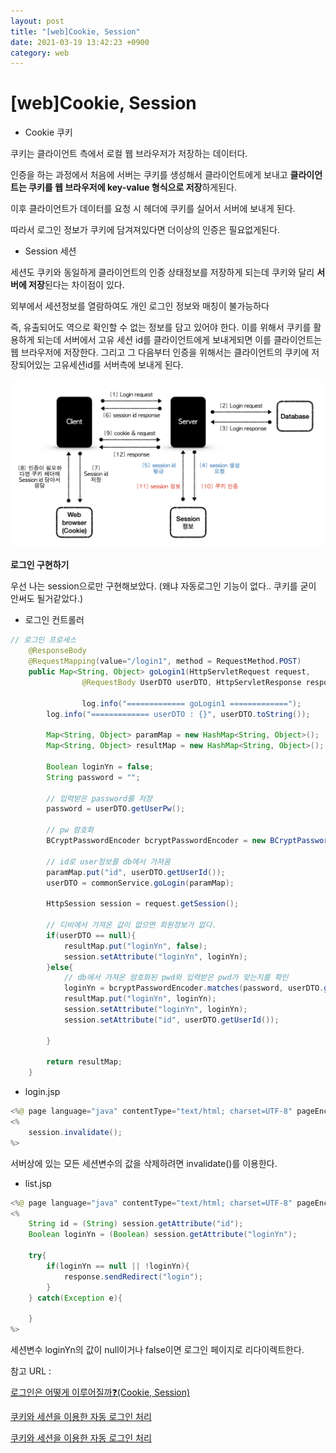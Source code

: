 ```yaml
---
layout: post
title: "[web]Cookie, Session"
date: 2021-03-19 13:42:23 +0900
category: web
---
```


# [web]Cookie, Session

- Cookie 쿠키

쿠키는 클라이언트 측에서 로컬 웹 브라우저가 저장하는 데이터다.

인증을 하는 과정에서 처음에 서버는 쿠키를 생성해서 클라이언트에게 보내고 **클라이언트는 쿠키를 웹 브라우저에 key-value 형식으로 저장**하게된다.

이후 클라이언트가 데이터를 요청 시 헤더에 쿠키를 실어서 서버에 보내게 된다.

따라서 로그인 정보가 쿠키에 담겨져있다면 더이상의 인증은 필요없게된다.

- Session 세션

세션도 쿠키와 동일하게 클라이언트의 인증 상태정보를 저장하게 되는데 쿠키와 달리 **서버에 저장**된다는 차이점이 있다. 

외부에서 세션정보를 열람하여도 개인 로그인 정보와 매칭이 불가능하다

즉, 유출되어도 역으로 확인할 수 없는 정보를 담고 있어야 한다. 이를 위해서 쿠키를 활용하게 되는데 서버에서 고유 세션 id를 클라이언트에게 보내게되면 이를 클라이언트는 웹 브라우저에 저장한다. 그리고 그 다음부터 인증을 위해서는 클라이언트의 쿠키에 저장되어있는 고유세션id를 서버측에 보내게 된다. 

![alt text](/public/img/web_image_file/cookie,session1.png)

**로그인 구현하기**

우선 나는 session으로만 구현해보았다. (왜냐 자동로그인 기능이 없다.. 쿠키를 굳이 안써도 될거같았다.)

- 로그인 컨트롤러

```java
// 로그인 프로세스 
    @ResponseBody
    @RequestMapping(value="/login1", method = RequestMethod.POST)
    public Map<String, Object> goLogin1(HttpServletRequest request, 
				@RequestBody UserDTO userDTO, HttpServletResponse response) throws Exception {
        
				log.info("============= goLogin1 =============");
        log.info("============= userDTO : {}", userDTO.toString());

        Map<String, Object> paramMap = new HashMap<String, Object>();
        Map<String, Object> resultMap = new HashMap<String, Object>();
        
        Boolean loginYn = false;
        String password = "";

        // 입력받은 password를 저장 
        password = userDTO.getUserPw();

        // pw 암호화
        BCryptPasswordEncoder bcryptPasswordEncoder = new BCryptPasswordEncoder();

        // id로 user정보를 db에서 가져옴
        paramMap.put("id", userDTO.getUserId());
        userDTO = commonService.goLogin(paramMap);
        
        HttpSession session = request.getSession();

        // 디비에서 가져온 값이 없으면 회원정보가 없다. 
        if(userDTO == null){
            resultMap.put("loginYn", false);
            session.setAttribute("loginYn", loginYn); 
        }else{
            // db에서 가져온 암호화된 pwd와 입력받은 pwd가 맞는지를 확인
            loginYn = bcryptPasswordEncoder.matches(password, userDTO.getUserPw());
            resultMap.put("loginYn", loginYn);
            session.setAttribute("loginYn", loginYn); 
            session.setAttribute("id", userDTO.getUserId());

        }

        return resultMap;
    }
```

- login.jsp

```java
<%@ page language="java" contentType="text/html; charset=UTF-8" pageEncoding="UTF-8"%>
<%
    session.invalidate();
%>
```

서버상에 있는 모든 세션변수의 값을 삭제하려면 invalidate()를 이용한다. 

- list.jsp

```java
<%@ page language="java" contentType="text/html; charset=UTF-8" pageEncoding="UTF-8"%>
<% 
    String id = (String) session.getAttribute("id");
    Boolean loginYn = (Boolean) session.getAttribute("loginYn");

    try{
        if(loginYn == null || !loginYn){
            response.sendRedirect("login");
        }
    } catch(Exception e){
        
    }
%>
```

세션변수 loginYn의 값이 null이거나 false이면 로그인 페이지로 리다이렉트한다.

참고 URL : 

[로그인은 어떻게 이루어질까❓(Cookie, Session)](https://velog.io/@junhok82/%EB%A1%9C%EA%B7%B8%EC%9D%B8%EC%9D%80-%EC%96%B4%EB%96%BB%EA%B2%8C-%EC%9D%B4%EB%A3%A8%EC%96%B4%EC%A7%88%EA%B9%8CCookie-Session)

[쿠키와 세션을 이용한 자동 로그인 처리](https://rongscodinghistory.tistory.com/3)

[쿠키와 세션을 이용한 자동 로그인 처리](https://rongscodinghistory.tistory.com/3)